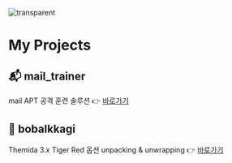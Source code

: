![transparent](https://capsule-render.vercel.app/api?type=transparent&fontColor=703ee5&text=About%20p4p3r%20&height=150&fontSize=60&desc=Welcome!&descAlignY=75&descAlign=60)

# My Projects

## 📬 mail_trainer
mail APT 공격 훈련 솔루션 
👉 [바로가기](https://github.com/P4P3R-HAK/mail_trainer)

## 🎯 bobalkkagi
Themida 3.x Tiger Red 옵션 unpacking & unwrapping
👉 [바로가기](https://github.com/P4P3R-HAK/bobalkkagi)
